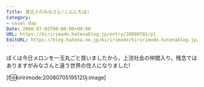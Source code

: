 ```yaml
---
Title: 貧乏人のみなさん!こんにちは!
Category:
- usual day
Date: 2008-07-02T00:00:00+09:00
URL: https://kiririmode.hatenablog.jp/entry/20080702/p1
EditURL: https://blog.hatena.ne.jp/kiririmode/kiririmode.hatenablog.jp/atom/entry/8454420450078214680
---
```



ぼくは今日メロンを一玉丸ごと買いましたから，上流社会の仲間入り，残念ではありますがみなさんと違う世界の住人になりました!

[f:id:kiririmode:20080705195120j:image]
